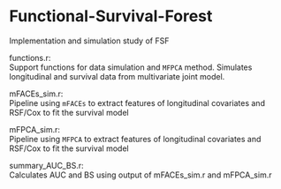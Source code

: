 # Functional-Survival-Forest
Implementation and simulation study of FSF

functions.r:  
Support functions for data simulation and `MFPCA` method.
Simulates longitudinal and survival data from multivariate joint model.

mFACEs_sim.r:  
Pipeline using `mFACEs` to extract features of longitudinal covariates
and RSF/Cox to fit the survival model

mFPCA_sim.r:  
Pipeline using `MFPCA` to extract features of longitudinal covariates
and RSF/Cox to fit the survival model

summary_AUC_BS.r:  
Calculates AUC and BS using output of mFACEs_sim.r and mFPCA_sim.r
